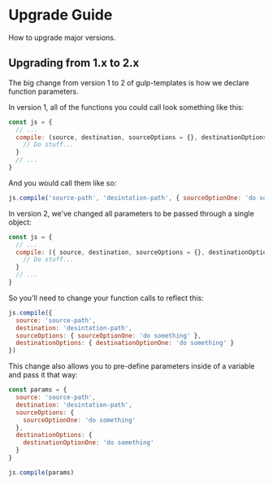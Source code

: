 # Upgrade Guide

How to upgrade major versions.

## Upgrading from 1.x to 2.x

The big change from version 1 to 2 of gulp-templates is how we declare function parameters.

In version 1, all of the functions you could call look something like this:

```js
const js = {
  // ...
  compile: (source, destination, sourceOptions = {}, destinationOptions = {}) => {
    // Do stuff...
  }
  // ...
}
```

And you would call them like so:

```js
js.compile('source-path', 'desintation-path', { sourceOptionOne: 'do something' }, { destinationOptionOne: 'do something' })
```

In version 2, we've changed all parameters to be passed through a single object:

```js
const js = {
  // ...
  compile: ({ source, destination, sourceOptions = {}, destinationOptions = {} }) => {
    // Do stuff...
  }
  // ...
}
```

So you'll need to change your function calls to reflect this:

```js
js.compile({
  source: 'source-path',
  destination: 'desintation-path',
  sourceOptions: { sourceOptionOne: 'do something' },
  destinationOptions: { destinationOptionOne: 'do something' }
})
```

This change also allows you to pre-define parameters inside of a variable and pass it that way:

```js
const params = {
  source: 'source-path',
  destination: 'desintation-path',
  sourceOptions: {
    sourceOptionOne: 'do something'
  },
  destinationOptions: {
    destinationOptionOne: 'do something'
  }
}

js.compile(params)
```
